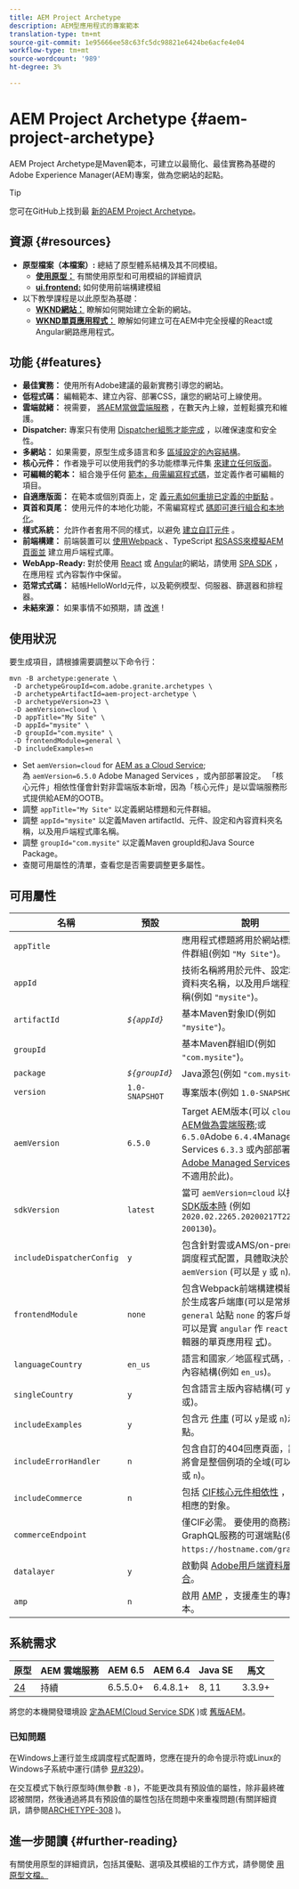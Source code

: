 ```yaml
---
title: AEM Project Archetype
description: AEM型應用程式的專案範本
translation-type: tm+mt
source-git-commit: 1e95666ee58c63fc5dc98821e6424be6acfe4e04
workflow-type: tm+mt
source-wordcount: '989'
ht-degree: 3%

---
```



# AEM Project Archetype {#aem-project-archetype}

AEM Project Archetype是Maven範本，可建立以最簡化、最佳實務為基礎的Adobe Experience Manager(AEM)專案，做為您網站的起點。

>[!TIP]
>
>您可在GitHub上找到最 [新的AEM Project Archetype](https://github.com/adobe/aem-project-archetype)。

## 資源 {#resources}

* **原型檔案（本檔案）:** 總結了原型體系結構及其不同模組。
   * **[使用原型：](using.md)** 有關使用原型和可用模組的詳細資訊
   * **[ui.frontend:](uifrontend.md)** 如何使用前端構建模組
* 以下教學課程是以此原型為基礎：
   * **[WKND網站：](https://docs.adobe.com/content/help/en/experience-manager-learn/getting-started-wknd-tutorial-develop/overview.html)** 瞭解如何開始建立全新的網站。
   * **[WKND單頁應用程式：](https://helpx.adobe.com/experience-manager/kt/sites/using/getting-started-spa-wknd-tutorial-develop.html)** 瞭解如何建立可在AEM中完全授權的React或Angular網路應用程式。

## 功能 {#features}

* **最佳實務：** 使用所有Adobe建議的最新實務引導您的網站。
* **低程式碼：** 編輯範本、建立內容、部署CSS，讓您的網站可上線使用。
* **雲端就緒：** 視需要， [將AEM當做雲端服務](https://docs.adobe.com/content/help/en/experience-manager-cloud-service/landing/home.html) ，在數天內上線，並輕鬆擴充和維護。
* **Dispatcher:** 專案只有使用 [Dispatcher組態才能完成](https://docs.adobe.com/content/help/zh-Hant/experience-manager-dispatcher/using/dispatcher.html) ，以確保速度和安全性。
* **多網站：** 如果需要，原型生成多語言和多 [區域設定的內容結構](https://docs.adobe.com/content/help/en/experience-manager-65/administering/introduction/msm.html)。
* **核心元件：** 作者幾乎可以使用我們的多功能標準元件集 [來建立任何版面](/help/introduction.md)。
* **可編輯的範本：** 組合幾乎任何 [範本，毋需編寫程式碼](https://docs.adobe.com/content/help/en/experience-manager-learn/sites/page-authoring/template-editor-feature-video-use.html)，並定義作者可編輯的項目。
* **自適應版面：** 在範本或個別頁面上，定 [義元素如何重排已定義的中斷點](https://docs.adobe.com/content/help/en/experience-manager-65/authoring/siteandpage/responsive-layout.html) 。
* **頁首和頁尾：** 使用元件的本地化功能，不需編寫程式 [碼即可進行組合和本地化](https://docs.adobe.com/content/help/en/experience-manager-core-components/using/get-started/localization.html)。
* **樣式系統：** 允許作者套用不同的樣式，以避免 [建立自訂元件](https://docs.adobe.com/content/help/en/experience-manager-learn/getting-started-wknd-tutorial-develop/style-system.html) 。
* **前端構建：** 前端裝置可以 [使用Webpack](uifrontend.md#webpack-dev-server) 、TypeScript [和SASS來模擬AEM頁面並](uifrontend.md) 建立用戶端程式庫。
* **WebApp-Ready:** 對於使用 [React](uifrontend-react.md) 或 [Angular](uifrontend-angular.md)的網站，請使用 [SPA SDK](https://docs.adobe.com/content/help/en/experience-manager-64/developing/headless/spas/spa-architecture.html) ，在應用程 [](https://docs.adobe.com/content/help/en/experience-manager-learn/sites/spa-editor/spa-editor-framework-feature-video-use.html)式內容製作中保留。
* **范常式式碼：** 結帳HelloWorld元件，以及範例模型、伺服器、篩選器和排程器。
* **未結來源：** 如果事情不如預期，請 [改進](https://github.com/adobe/aem-core-wcm-components/blob/master/CONTRIBUTING.md) !

## 使用狀況

要生成項目，請根據需要調整以下命令行：

```
mvn -B archetype:generate \
 -D archetypeGroupId=com.adobe.granite.archetypes \
 -D archetypeArtifactId=aem-project-archetype \
 -D archetypeVersion=23 \
 -D aemVersion=cloud \
 -D appTitle="My Site" \
 -D appId="mysite" \
 -D groupId="com.mysite" \
 -D frontendModule=general \
 -D includeExamples=n
```

* Set `aemVersion=cloud` for [AEM as a Cloud Service](https://docs.adobe.com/content/help/en/experience-manager-cloud-service/landing/home.html);\
   為 `aemVersion=6.5.0` Adobe Managed Services [](https://github.com/adobe/aem-project-archetype/tree/master/src/main/archetype/dispatcher.ams)，或內部部署設定。
「核心元件」相依性僅會針對非雲端版本新增，因為「核心元件」是以雲端服務形式提供給AEM的OOTB。
* 調整 `appTitle="My Site"` 以定義網站標題和元件群組。
* 調整 `appId="mysite"` 以定義Maven artifactId、元件、設定和內容資料夾名稱，以及用戶端程式庫名稱。
* 調整 `groupId="com.mysite"` 以定義Maven groupId和Java Source Package。
* 查閱可用屬性的清單，查看您是否需要調整更多屬性。

## 可用屬性

| 名稱 | 預設 | 說明 |
--------------------------|----------------|--------------------
| `appTitle` |  | 應用程式標題將用於網站標題和元件群組(例如 `"My Site"`)。 |
| `appId` |  | 技術名稱將用於元件、設定和內容資料夾名稱，以及用戶端程式庫名稱(例如 `"mysite"`)。 |
| `artifactId` | *`${appId}`* | 基本Maven對象ID(例如 `"mysite"`)。 |
| `groupId` |  | 基本Maven群組ID(例如 `"com.mysite"`)。 |
| `package` | *`${groupId}`* | Java源包(例如 `"com.mysite"`)。 |
| `version` | `1.0-SNAPSHOT` | 專案版本(例如 `1.0-SNAPSHOT`)。 |
| `aemVersion` | `6.5.0` | Target AEM版本(可以 `cloud` 用 [於AEM做為雲端服務](https://docs.adobe.com/content/help/en/experience-manager-cloud-service/landing/home.html);或 `6.5.0`Adobe `6.4.4`Managed Services `6.3.3` 或內部部署 [的Adobe Managed Services](https://github.com/adobe/aem-project-archetype/tree/master/src/main/archetype/dispatcher.ams) ，則不適用於此)。 |
| `sdkVersion` | `latest` | 當可 `aemVersion=cloud` 以指 [定SDK版本時](https://docs.adobe.com/content/help/en/experience-manager-cloud-service/implementing/developing/aem-as-a-cloud-service-sdk.html) (例如 `2020.02.2265.20200217T222518Z-200130`)。 |
| `includeDispatcherConfig` | `y` | 包含針對雲或AMS/on-premise的調度程式配置，具體取決於 `aemVersion` (可以是 `y` 或 `n`)。 |
| `frontendModule` | `none` | 包含Webpack前端構建模組，用於生成客戶端庫(可以是常規 `general` 站點 `none` 的客戶端庫；可以是實 `angular` 作 `react` SPA編輯器的單頁應用程 [式](https://docs.adobe.com/content/help/en/experience-manager-65/developing/headless/spas/spa-overview.html))。 |
| `languageCountry` | `en_us` | 語言和國家／地區程式碼，以建立內容結構(例如 `en_us`)。 |
| `singleCountry` | `y` | 包含語言主版內容結構(可 `y`以是 `n`或)。 |
| `includeExamples` | `y` | 包含元 [件庫](https://www.aemcomponents.dev/) (可以 `y`是或 `n`)示例站點。 |
| `includeErrorHandler` | `n` | 包含自訂的404回應頁面，該頁面將會是整個例項的全域(可以是 `y` 或 `n`)。 |
| `includeCommerce` | `n` | 包括 [CIF核心元件相依性](https://github.com/adobe/aem-core-cif-components) ，並生成相應的對象。 |
| `commerceEndpoint` |  | 僅CIF必需。 要使用的商務系統GraphQL服務的可選端點(例如 `https://hostname.com/grapql`)。 |
| `datalayer` | `y` | 啟動與 [Adobe用戶端資料層的整合](/help/developing/data-layer/overview.md)。 |
| `amp` | `n` | 啟用 [AMP](/help/developing/amp.md) ，支援產生的專案範本。 |

## 系統需求

| 原型 | AEM 雲端服務 | AEM 6.5 | AEM 6.4 | Java SE | 馬文 |
|---------|---------|---------|---------|---------|---------|
| [24](https://github.com/adobe/aem-project-archetype/releases/tag/aem-project-archetype-24) | 持續 | 6.5.5.0+ | 6.4.8.1+ | 8, 11 | 3.3.9+ |

將您的本機開發環境設 [定為AEM(Cloud Service SDK](https://docs.adobe.com/content/help/en/experience-manager-learn/cloud-service/local-development-environment-set-up/overview.html) )或 [舊版AEM](https://docs.adobe.com/content/help/en/experience-manager-learn/foundation/development/set-up-a-local-aem-development-environment.html)。

### 已知問題

在Windows上運行並生成調度程式配置時，您應在提升的命令提示符或Linux的Windows子系統中運行(請參 [見#329](https://github.com/adobe/aem-project-archetype/issues/329))。

在交互模式下執行原型時(無參數 `-B` )，不能更改具有預設值的屬性，除非最終確認被關閉，然後通過將具有預設值的屬性包括在問題中來重複問題(有關詳細資訊，請參閱[ARCHETYPE-308](https://issues.apache.org/jira/browse/ARCHETYPE-308) )。

## 進一步閱讀 {#further-reading}

有關使用原型的詳細資訊，包括其優點、選項及其模組的工作方式，請參閱使 [用原型文檔。](using.md)
